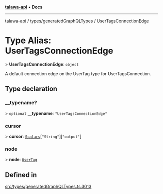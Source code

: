 [**talawa-api**](../../../README.md) • **Docs**

***

[talawa-api](../../../modules.md) / [types/generatedGraphQLTypes](../README.md) / UserTagsConnectionEdge

# Type Alias: UserTagsConnectionEdge

\> **UserTagsConnectionEdge**: `object`

A default connection edge on the UserTag type for UserTagsConnection.

## Type declaration

### \_\_typename?

\> `optional` **\_\_typename**: `"UserTagsConnectionEdge"`

### cursor

\> **cursor**: [`Scalars`](Scalars.md)\[`"String"`\]\[`"output"`\]

### node

\> **node**: [`UserTag`](UserTag.md)

## Defined in

[src/types/generatedGraphQLTypes.ts:3013](https://github.com/PalisadoesFoundation/talawa-api/blob/4a88fe62b20ebda9653c55ae8d39d6c6fac8831f/src/types/generatedGraphQLTypes.ts#L3013)
